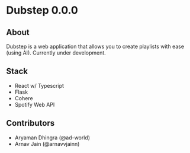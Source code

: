 # Dubstep 0.0.0

## About
Dubstep is a web application that allows you to create playlists with ease (using AI). Currently under development.

## Stack
- React w/ Typescript
- Flask
- Cohere
- Spotify Web API 

## Contributors
- Aryaman Dhingra (@ad-world)
- Arnav Jain (@arnavvjainn)


